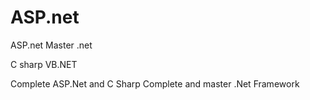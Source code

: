 # ASP.net
ASP.net Master .net 

C sharp
VB.NET


Complete ASP.Net and C Sharp
Complete and master .Net Framework
